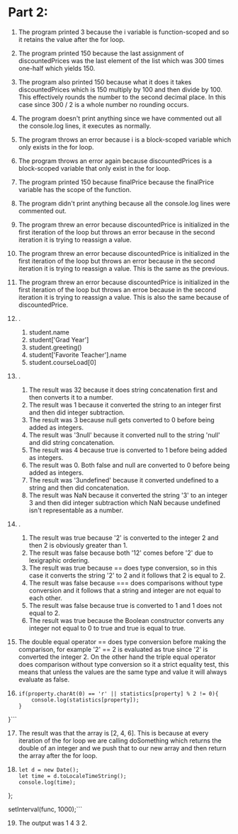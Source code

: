 # Part 2:

1) The program printed 3 because the i variable is function-scoped and so it retains the value after the for loop.
2) The program printed 150 because the last assignment of discountedPrices was the last element of the list which was 300 times one-half which yields 150.
3) The program also printed 150 because what it does it takes discountedPrices which is 150 multiply by 100 and then divide by 100. This effectively rounds the number to the second decimal place. In this case since 300 / 2 is a whole number no rounding occurs.
4) The program doesn't print anything since we have commented out all the console.log lines, it executes as normally.
5) The program throws an error because i is a block-scoped variable which only exists in the for loop.
6) The program throws an error again because discountedPrices is a block-scoped variable that only exist in the for loop.
7) The program printed 150 because finalPrice because the finalPrice variable has the scope of the function.
8) The program didn't print anything because all the console.log lines were commented out.
9) The program threw an error because discountedPrice is initialized in the first iteration of the loop but throws an error because in the second iteration it is trying to reassign a value.
10) The program threw an error because discountedPrice is initialized in the first iteration of the loop but throws an error because in the second iteration it is trying to reassign a value. This is the same as the previous.
11) The program threw an error because discountedPrice is initialized in the first iteration of the loop but throws an erroe because in the second iteration it is trying to reassign a value. This is also the same because of discountedPrice.

12) .
    1) student.name
    2) student['Grad Year']
    3) student.greeting()
    4) student['Favorite Teacher'].name
    5) student.courseLoad[0]

13) .
    1) The result was 32 because it does string concatenation first and then converts it to a number.
    2) The result was 1 because it converted the string to an integer first and then did integer subtraction.
    3) The result was 3 because null gets converted to 0 before being added as integers.
    4) The result was '3null' because it converted null to the string 'null' and did string concatenation.
    5) The result was 4 because true is converted to 1 before being added as integers.
    6) The result was 0. Both false and null are converted to 0 before being added as integers.
    7) The result was '3undefined' because it converted undefined to a string and then did concatenation.
    8) The result was NaN because it converted the string '3' to an integer 3 and then did integer subtraction which NaN because undefined isn't representable as a number.

14) .
    1) The result was true because '2' is converted to the integer 2 and then 2 is obviously greater than 1.
    2) The result was false because both '12' comes before '2' due to lexigraphic ordering.
    3) The result was true because == does type conversion, so in this case it converts the string '2' to 2 and it follows that 2 is equal to 2.
    4) The result was false because === does comparisons without type conversion and it follows that a string and integer are not equal to each other.
    5) The result was false because true is converted to 1 and 1 does not equal to 2.
    6) The result was true because the Boolean constructor converts any integer not equal to 0 to true and true is equal to true.

15) The double equal operator == does type conversion before making the comparison, for example '2' == 2 is evaluated as true since '2' is converted the integer 2. On the other hand the triple equal operator does comparison without type conversion so it a strict equality test, this means that unless the values are the same type and value it will always evaluate as false.

16) ```for(let property in statistics){
    if(property.charAt(0) == 'r' || statistics[property] % 2 != 0){
        console.log(statistics[property]);
    }
}```

17) The result was that the array is [2, 4, 6]. This is because at every iteration of the for loop we are calling doSomething which returns the double of an integer and we push that to our new array and then return the array after the for loop.

18) ```function func() {
    let d = new Date();
    let time = d.toLocaleTimeString();
    console.log(time);
};

setInterval(func, 1000);```

19) The output was 1 4 3 2.

